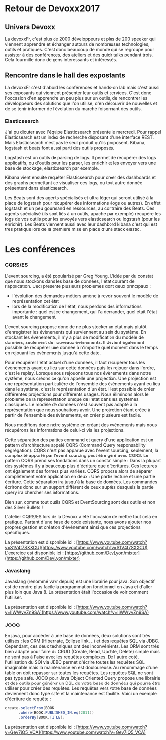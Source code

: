 # Retour de Devoxx2017

## Univers Devoxx
La devoxxFr, c'est plus de 2000 développeurs et plus de 200 speeker qui viennent apprendre et échanger autours de nombreuses technologies, outils et pratiques.
C'est donc beaucoup de monde qui se regroupe pour assister à des conférences, des ateliers et des quick talks pendant trois.
Cela fourmille donc de gens intéressants et intéressés.

## Rencontre dans le hall des expostants
La devoxxFr c'est d'abord les conférences et hands-on lab mais c'est aussi ses exposants qui viennent présenter leur outils et services.
C'est donc l'occasion d'en apprendre un peu plus sur un outils, de rencontrer les développeurs des solutions que l'on utilise, d'en découvrir de nouvelles et de se tenir informer de l'évolution du marché foisonnant des outils.

### Elasticsearch
J'ai pu dicuter avec l'équipe Elasticsearch présente le mercredi. Pour rappel Elasticsearch est un index de recherche disposant d'une interface REST. Mais Elasticsearch n'est pas le seul produit qu'ils proposent. Kibana, logstash et beats font aussi parti des outils proposés. 

Logstash est un outils de parsing de logs. Il permet de récupérer des logs applicatifs, ou d'outils pour les parser, les enrichir et les envoyer vers une base de stockage, elasticsearch par exemple. 

Kibana vient ensuite requêter Elasticsearch pour créer des dashboards et des graphs permettant de visualiser ces logs, ou tout autre donnée présentent dans elasticsearch. 

Les Beats sont des agents spécialisés et ultra léger qui seront utilisé à la place de logstash pour récupérer des informations (logs ou autres). En effet logstash et un peu gourmand en ressources, au contraire des Beats. Ces agents spécialisé (ils sont liés à un outils, apache par exemple) récupère les logs de vos outils pour les envoyés vers elasticsearch ou logstash (pour les enrichir). Les Beats viennent aussi avec leur dashbord kibana c'est qui est très pratique lors de la première mise en place d'une stack elastic.

# Les conférences

### CQRS/ES
L'event sourcing, a été popularisé par Greg Young. L'idée par du constat que nous stockons dans les base de données, l'état courant de l'application. Ceci présente plusieurs problèmes dont deux principaux :
 - l'évolution des demandes métiers amène à revoir souvent le modèle de représentation cet état 
 - lors de la modification de l'état, nous perdons des informations importante : quel est ce changement, qui l'a demander, quel était l'état avant le changement.
 
L'event sourcing propose donc de ne plus stocker un état mais plutôt d'enregistrer les évènements qui surviennent au sein du système. En stockant les évènements, il n'y a plus de modification du modèle de données, seulement de nouveaux évènements. Il devient également possible de récupérer une donnée à n'importe quel moment dans le temps en rejouant les évènements jusqu'à cette date. 

Pour récupérer l'état actuel d'une données, il faut récupérer tous les évènements ayant eu lieu sur cette données puis les rejouer dans l'ordre, c'est le replay. Lorsque nous rejouons tous nos évènements dans notre système, nous créons ce qu'on appelle une projection. Une projection est une représentation particulière de l'ensemble des évènements ayant eu lieu dans le système, c'est la représentation d'un état. Il est possible de créer différentes projections pour différents usages. Nous éliminons alors le problème de la représentation unique de l'état dans les systèmes classiques. Le modèle de données n'est souvent pas adapté à la représentation que nous souhaitons avoir. Une projection étant créée à partir de l'ensemble des évènements, en créer plusieurs est facile. 

Nous modifions donc notre système en créant des évènements mais nous récupérons les informations de celui-ci via les projections.

Cette séparation des parties command et query d'une application est un pattern d'architecture appelé CQRS (Command Query responsability ségrégation). CQRS n'est pas apparue avec l'event sourcing, seulement, la complexité apporté par l'event sourcing peut être géré avec CQRS. Le pattern CQRS prend ses fondations dans un constat simple : Dans la plupart des systèmes il y a beaucoup plus d'écriture que d'écritures. Ces lectures ont également des formes plus variées. CQRS propose alors de séparer complètement votre application en deux : Une partie lecture et une partie écriture. Cette séparation ira jusqu'à la base de données. Les commandes écrirons donc sur un support différent de ceux auprès desquels la partie query ira chercher ses informations.

Bien sur, comme tout outils CQRS et EventSourcing sont des outils et non des Silver Bullets !

L'atelier CQRS/ES lors de la Devoxx a été l'occasion de mettre tout cela en pratique. Partant d'une base de code existante, nous avons ajouter nos propres gestion et création d'évènement ainsi que des projections spécifiques.

La présentation est disponible ici : [https://www.youtube.com/watch?v=S1V4t7SXXCU](https://www.youtube.com/watch?v=S1V4t7SXXCU)
L'exercice est disponible ici : [https://github.com/DevLyon/mixter](https://github.com/DevLyon/mixter)

### Javaslang
Javaslang (renommé vavr depuis) est une librairie pour java. Son objectif est de rendre plus facile la programmation fonctionnel en Java et d'aller plus loin que Java 8. La présentation était l'occasion de voir comment l'utiliser.

La présentation est disponible ici : [https://www.youtube.com/watch?v=IIWWvvZn9SA](https://www.youtube.com/watch?v=IIWWvvZn9SA)

### JOOQ
En java, pour accéder à une base de données, deux solutions sont très utilisés : les ORM (Hibernate, Eclipse link, ..) et des requêtes SQL via JDBC. Cependant, ces deux techniques ont des inconvénients. Les ORM sont très bien adapté pour faire du CRUD (Create, Read, Update, Delete) simple mais ne sont pas à l'aise avec les requêtes complexes. De l'autre coté, l'utilisation du SQl via JDBC permet d'écrire toutes les requêtes SQL imaginable mais la maintenance en est douloureuse. Au renommage d'une table on doit repasser sur toutes les requêtes. Les requêtes SQL ne sont pas type safe.
JOOQ pour Java Object Oriented Query propose une librairie et des outils pour générer un DSL de votre base de données qui pourra être utiliser pour créer des requêtes. Les requêtes vers votre base de données deviennent donc type safe et la maintenance est facilité.
Voici un exemple d'écriture de requête : 
```java
create.selectFrom(BOOK)
      .where(BOOK.PUBLISHED_IN.eq(2011))
      .orderBy(BOOK.TITLE);
```

La présentation est disponible ici : [https://www.youtube.com/watch?v=Gev7iQ5_VCA](https://www.youtube.com/watch?v=Gev7iQ5_VCA)

